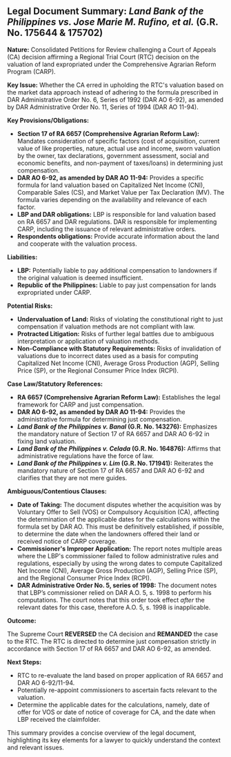 ## Legal Document Summary: *Land Bank of the Philippines vs. Jose Marie M. Rufino, et al.* (G.R. No. 175644 & 175702)

**Nature:** Consolidated Petitions for Review challenging a Court of Appeals (CA) decision affirming a Regional Trial Court (RTC) decision on the valuation of land expropriated under the Comprehensive Agrarian Reform Program (CARP).

**Key Issue:** Whether the CA erred in upholding the RTC's valuation based on the market data approach instead of adhering to the formula prescribed in DAR Administrative Order No. 6, Series of 1992 (DAR AO 6-92), as amended by DAR Administrative Order No. 11, Series of 1994 (DAR AO 11-94).

**Key Provisions/Obligations:**

*   **Section 17 of RA 6657 (Comprehensive Agrarian Reform Law):** Mandates consideration of specific factors (cost of acquisition, current value of like properties, nature, actual use and income, sworn valuation by the owner, tax declarations, government assessment, social and economic benefits, and non-payment of taxes/loans) in determining just compensation.
*   **DAR AO 6-92, as amended by DAR AO 11-94:** Provides a specific formula for land valuation based on Capitalized Net Income (CNI), Comparable Sales (CS), and Market Value per Tax Declaration (MV). The formula varies depending on the availability and relevance of each factor.
*   **LBP and DAR obligations:** LBP is responsible for land valuation based on RA 6657 and DAR regulations. DAR is responsible for implementing CARP, including the issuance of relevant administrative orders.
*   **Respondents obligations:** Provide accurate information about the land and cooperate with the valuation process.

**Liabilities:**

*   **LBP:** Potentially liable to pay additional compensation to landowners if the original valuation is deemed insufficient.
*   **Republic of the Philippines:** Liable to pay just compensation for lands expropriated under CARP.

**Potential Risks:**

*   **Undervaluation of Land:** Risks of violating the constitutional right to just compensation if valuation methods are not compliant with law.
*   **Protracted Litigation:** Risks of further legal battles due to ambiguous interpretation or application of valuation methods.
*   **Non-Compliance with Statutory Requirements:** Risks of invalidation of valuations due to incorrect dates used as a basis for computing Capitalized Net Income (CNI), Average Gross Production (AGP), Selling Price (SP), or the Regional Consumer Price Index (RCPI).

**Case Law/Statutory References:**

*   **RA 6657 (Comprehensive Agrarian Reform Law):** Establishes the legal framework for CARP and just compensation.
*   **DAR AO 6-92, as amended by DAR AO 11-94:** Provides the administrative formula for determining just compensation.
*   ***Land Bank of the Philippines v. Banal* (G.R. No. 143276):** Emphasizes the mandatory nature of Section 17 of RA 6657 and DAR AO 6-92 in fixing land valuation.
*   ***Land Bank of the Philippines v. Celada* (G.R. No. 164876):** Affirms that administrative regulations have the force of law.
*   ***Land Bank of the Philippines v. Lim* (G.R. No. 171941):** Reiterates the mandatory nature of Section 17 of RA 6657 and DAR AO 6-92 and clarifies that they are not mere guides.

**Ambiguous/Contentious Clauses:**

*   **Date of Taking:** The document disputes whether the acquisition was by Voluntary Offer to Sell (VOS) or Compulsory Acquisition (CA), affecting the determination of the applicable dates for the calculations within the formula set by DAR AO. This must be definitively established, if possible, to determine the date when the landowners offered their land or received notice of CARP coverage.
*   **Commissioner's Improper Application:** The report notes multiple areas where the LBP's commissioner failed to follow administrative rules and regulations, especially by using the wrong dates to compute Capitalized Net Income (CNI), Average Gross Production (AGP), Selling Price (SP), and the Regional Consumer Price Index (RCPI).
*   **DAR Administrative Order No. 5, series of 1998:** The document notes that LBP’s commissioner relied on DAR A.O. 5, s. 1998 to perform his computations. The court notes that this order took effect *after* the relevant dates for this case, therefore A.O. 5, s. 1998 is inapplicable.

**Outcome:**

The Supreme Court **REVERSED** the CA decision and **REMANDED** the case to the RTC. The RTC is directed to determine just compensation strictly in accordance with Section 17 of RA 6657 and DAR AO 6-92, as amended.

**Next Steps:**

*   RTC to re-evaluate the land based on proper application of RA 6657 and DAR AO 6-92/11-94.
*   Potentially re-appoint commissioners to ascertain facts relevant to the valuation.
*   Determine the applicable dates for the calculations, namely, date of offer for VOS or date of notice of coverage for CA, and the date when LBP received the claimfolder.

This summary provides a concise overview of the legal document, highlighting its key elements for a lawyer to quickly understand the context and relevant issues.
